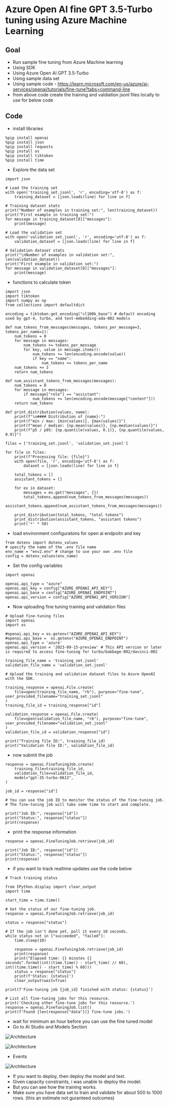 # Azure Open AI fine GPT 3.5-Turbo tuning using Azure Machine Learning

## Goal

- Run sample fine tuning from Azure Machine learning
- Using SDK
- Using Azure Open AI GPT 3.5-Turbo
- Using sample data set
- Using sample code - https://learn.microsoft.com/en-us/azure/ai-services/openai/tutorials/fine-tune?tabs=command-line
- from above code create the training and valdiation jsonl files locally to use for below code

## Code

- install libraries

```
%pip install openai 
%pip install json 
%pip install requests 
%pip install os 
%pip install tiktoken 
%pip install time
```

- Explore the data set
  
```
import json

# Load the training set
with open('training_set.jsonl', 'r', encoding='utf-8') as f:
    training_dataset = [json.loads(line) for line in f]

# Training dataset stats
print("Number of examples in training set:", len(training_dataset))
print("First example in training set:")
for message in training_dataset[0]["messages"]:
    print(message)

# Load the validation set
with open('validation_set.jsonl', 'r', encoding='utf-8') as f:
    validation_dataset = [json.loads(line) for line in f]

# Validation dataset stats
print("\nNumber of examples in validation set:", len(validation_dataset))
print("First example in validation set:")
for message in validation_dataset[0]["messages"]:
    print(message)
```

- functions to calculate token

```
import json
import tiktoken
import numpy as np
from collections import defaultdict

encoding = tiktoken.get_encoding("cl100k_base") # default encoding used by gpt-4, turbo, and text-embedding-ada-002 models

def num_tokens_from_messages(messages, tokens_per_message=3, tokens_per_name=1):
    num_tokens = 0
    for message in messages:
        num_tokens += tokens_per_message
        for key, value in message.items():
            num_tokens += len(encoding.encode(value))
            if key == "name":
                num_tokens += tokens_per_name
    num_tokens += 3
    return num_tokens

def num_assistant_tokens_from_messages(messages):
    num_tokens = 0
    for message in messages:
        if message["role"] == "assistant":
            num_tokens += len(encoding.encode(message["content"]))
    return num_tokens

def print_distribution(values, name):
    print(f"\n#### Distribution of {name}:")
    print(f"min / max: {min(values)}, {max(values)}")
    print(f"mean / median: {np.mean(values)}, {np.median(values)}")
    print(f"p5 / p95: {np.quantile(values, 0.1)}, {np.quantile(values, 0.9)}")

files = ['training_set.jsonl', 'validation_set.jsonl']

for file in files:
    print(f"Processing file: {file}")
    with open(file, 'r', encoding='utf-8') as f:
        dataset = [json.loads(line) for line in f]

    total_tokens = []
    assistant_tokens = []

    for ex in dataset:
        messages = ex.get("messages", {})
        total_tokens.append(num_tokens_from_messages(messages))
        assistant_tokens.append(num_assistant_tokens_from_messages(messages))
    
    print_distribution(total_tokens, "total tokens")
    print_distribution(assistant_tokens, "assistant tokens")
    print('*' * 50)
```

- load environment configuratons for open ai endpoitn and key

```
from dotenv import dotenv_values
# specify the name of the .env file name 
env_name = "env2.env" # change to use your own .env file
config = dotenv_values(env_name)
```

- Set the config variables

```
import openai 

openai.api_type = "azure"
openai.api_key = config["AZURE_OPENAI_API_KEY"]
openai.api_base = config["AZURE_OPENAI_ENDPOINT"]
openai.api_version = config["AZURE_OPENAI_API_VERSION"]
```

- Now uploading fine tuning training and validation files

```
# Upload fine-tuning files
import openai
import os

#openai.api_key = os.getenv("AZURE_OPENAI_API_KEY") 
#openai.api_base =  os.getenv("AZURE_OPENAI_ENDPOINT")
openai.api_type = 'azure'
openai.api_version = '2023-09-15-preview' # This API version or later is required to access fine-tuning for turbo/babbage-002/davinci-002

training_file_name = 'training_set.jsonl'
validation_file_name = 'validation_set.jsonl'

# Upload the training and validation dataset files to Azure OpenAI with the SDK.

training_response = openai.File.create(
    file=open(training_file_name, "rb"), purpose="fine-tune", user_provided_filename="training_set.jsonl"
)
training_file_id = training_response["id"]

validation_response = openai.File.create(
    file=open(validation_file_name, "rb"), purpose="fine-tune", user_provided_filename="validation_set.jsonl"
)
validation_file_id = validation_response["id"]

print("Training file ID:", training_file_id)
print("Validation file ID:", validation_file_id)
```

- now submit the job

```
response = openai.FineTuningJob.create(
    training_file=training_file_id,
    validation_file=validation_file_id,
    model="gpt-35-turbo-0613",
)

job_id = response["id"]

# You can use the job ID to monitor the status of the fine-tuning job.
# The fine-tuning job will take some time to start and complete.

print("Job ID:", response["id"])
print("Status:", response["status"])
print(response)
```

- print the response information

```
response = openai.FineTuningJob.retrieve(job_id)

print("Job ID:", response["id"])
print("Status:", response["status"])
print(response)
```

- if you want to track realtime updates use the code below

```
# Track training status

from IPython.display import clear_output
import time

start_time = time.time()

# Get the status of our fine-tuning job.
response = openai.FineTuningJob.retrieve(job_id)

status = response["status"]

# If the job isn't done yet, poll it every 10 seconds.
while status not in ["succeeded", "failed"]:
    time.sleep(10)
    
    response = openai.FineTuningJob.retrieve(job_id)
    print(response)
    print("Elapsed time: {} minutes {} seconds".format(int((time.time() - start_time) // 60), int((time.time() - start_time) % 60)))
    status = response["status"]
    print(f'Status: {status}')
    clear_output(wait=True)

print(f'Fine-tuning job {job_id} finished with status: {status}')

# List all fine-tuning jobs for this resource.
print('Checking other fine-tune jobs for this resource.')
response = openai.FineTuningJob.list()
print(f'Found {len(response["data"])} fine-tune jobs.')
```

- wait for minimum an hour before you can use the fine tuned model
- Go to AI Studio and Models Section

![Architecture](https://github.com/balakreshnan/Samples2023/blob/main/AOAI/images/finetunegpt35-1.jpg "Architecture")

![Architecture](https://github.com/balakreshnan/Samples2023/blob/main/AOAI/images/finetunegpt35-2.jpg "Architecture")

- Events

![Architecture](https://github.com/balakreshnan/Samples2023/blob/main/AOAI/images/finetunegpt35-3.jpg "Architecture")

- If you want to deploy, then deploy the model and test.
- Given capacity constraints, i was unable to deploy the model.
- But you can see how the training works.
- Make sure you have data set to train and validate for about 500 to 1000 rows. (this an estimate not guranteed outcomes)